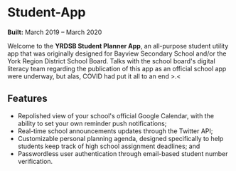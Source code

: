 # Student-App
**Built:** March 2019 – March 2020

Welcome to the **YRDSB Student Planner App**, an all-purpose student utility app that was originally designed for Bayview Secondary School and/or the York Region District School Board. Talks with the school board's digital literacy team regarding the publication of this app as an official school app were underway, but alas, COVID had put it all to an end >.<

## Features
- Repolished view of your school's official Google Calendar, with the ability to set your own reminder push notifications;
- Real-time school announcements updates through the Twitter API;
- Customizable personal planning agenda, designed specifically to help students keep track of high school assignment deadlines; and
- Passwordless user authentication through email-based student number verification.
